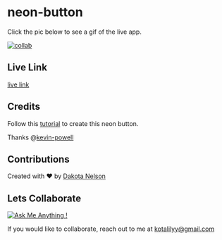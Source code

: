 # neon-button

Click the pic below to see a gif of the live app. 

[![collab](https://user-images.githubusercontent.com/77229281/130363039-285195b4-3642-4f8e-8edd-ef88aaddeb62.png)
](https://j.gifs.com/0800GV.gif)

## Live Link

[live link](https://kotalilyy.github.io/lets-collab/)

## Credits

Follow this [tutorial](https://www.youtube.com/watch?v=6xNcXwC6ikQ) to create this neon button.

Thanks @[kevin-powell](https://github.com/kevin-powell)

## Contributions

Created with ❤️ by [Dakota Nelson](https://github.com/kotalilyy)

## Lets Collaborate 

[![Ask Me Anything !](https://img.shields.io/badge/Ask%20me-anything-1abc9c.svg)](https://GitHub.com/Naereen/ama)

If you would like to collaborate, reach out to me at kotalilyy@gmail.com

